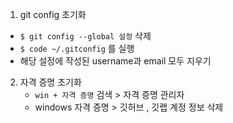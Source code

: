 1. git config 초기화
  - `$ git config --global 설정` 삭제
  - `$ code ~/.gitconfig` 를 실행
  - 해당 설정에 작성된 username과 email 모두 지우기  

2. 자격 증명 초기화  
   - `win + 자격 증명` 검색 > 자격 증명 관리자  
   - windows 자격 증명 > 깃허브 , 깃랩 계정 정보 삭제